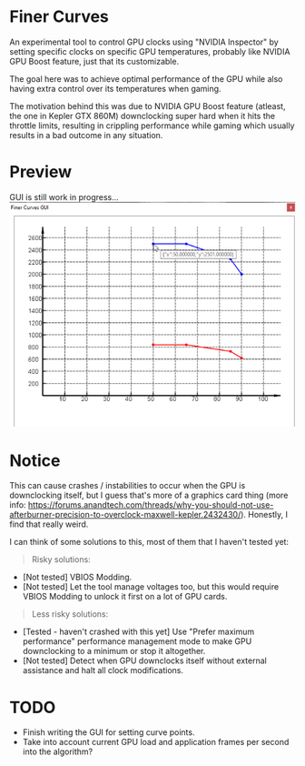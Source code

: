 # Finer Curves
 
An experimental tool to control GPU clocks using "NVIDIA Inspector" by setting specific clocks on specific GPU temperatures, probably like NVIDIA GPU Boost feature, just that its customizable.   

The goal here was to achieve optimal performance of the GPU while also having extra control over its temperatures when gaming.   

The motivation behind this was due to NVIDIA GPU Boost feature (atleast, the one in Kepler GTX 860M) downclocking super hard when it hits the throttle limits, resulting in crippling performance while gaming which usually results in a bad outcome in any situation.   

# Preview

GUI is still work in progress...
![GUI Preview](/Media/GUI_Preview.png)

# Notice

This can cause crashes / instabilities to occur when the GPU is downclocking itself, but I guess that's more of a graphics card thing (more info: https://forums.anandtech.com/threads/why-you-should-not-use-afterburner-precision-to-overclock-maxwell-kepler.2432430/). Honestly, I find that really weird.   

I can think of some solutions to this, most of them that I haven't tested yet:
> Risky solutions:
- [Not tested] VBIOS Modding.
- [Not tested] Let the tool manage voltages too, but this would require VBIOS Modding to unlock it first on a lot of GPU cards.
> Less risky solutions:
- [Tested - haven't crashed with this yet] Use "Prefer maximum performance" performance management mode to make GPU downclocking to a minimum or stop it altogether. 
- [Not tested] Detect when GPU downclocks itself without external assistance and halt all clock modifications.

# TODO

- Finish writing the GUI for setting curve points.
- Take into account current GPU load and application frames per second into the algorithm?
